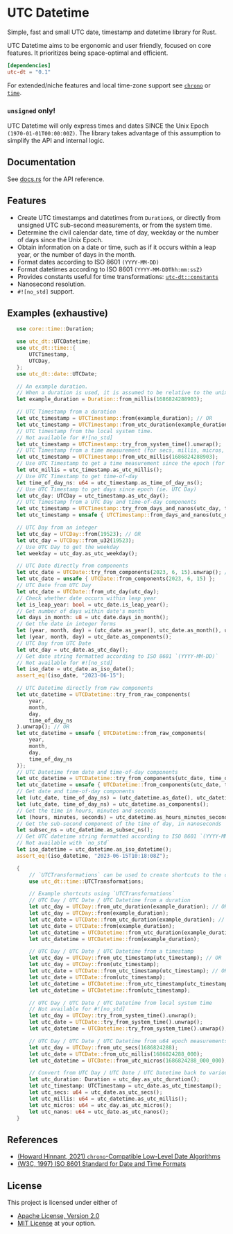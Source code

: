 # UTC Datetime
Simple, fast and small UTC date, timestamp and datetime library for Rust.

UTC Datetime aims to be ergonomic and user friendly, focused on core features.
It prioritizes being space-optimal and efficient.

```toml
[dependencies]
utc-dt = "0.1"
```
For extended/niche features and local time-zone support see [`chrono`](https://github.com/chronotope/chrono) or [`time`](https://github.com/time-rs/time).

### `unsigned` only!
UTC Datetime will only express times and dates SINCE the Unix Epoch `(1970-01-01T00:00:00Z)`.
The library takes advantage of this assumption to simplify the API and internal logic.

## Documentation
See [docs.rs](https://docs.rs/utc-dt) for the API reference.

## Features
- Create UTC timestamps and datetimes from `Duration`s, or directly from unsigned UTC sub-second measurements, or from the system time.
- Determine the civil calendar date, time of day, weekday or the number of days since the Unix Epoch.
- Obtain information on a date or time, such as if it occurs within a leap year, or the number of days in the month.
- Format dates according to ISO 8601 `(YYYY-MM-DD)`
- Format datetimes according to ISO 8601 `(YYYY-MM-DDThh:mm:ssZ)`
- Provides constants useful for time transformations: [`utc-dt::constants`](https://docs.rs/utc-dt/latest/utc_dt/constants/index.html)
- Nanosecond resolution.
- `#![no_std]` support.

## Examples (exhaustive)
 ```rust
    use core::time::Duration;

    use utc_dt::UTCDatetime;
    use utc_dt::time::{
        UTCTimestamp,
        UTCDay,
    };
    use utc_dt::date::UTCDate;

    // An example duration.
    // When a duration is used, it is assumed to be relative to the unix epoch.
    let example_duration = Duration::from_millis(1686824288903);

    // UTC Timestamp from a duration
    let utc_timestamp = UTCTimestamp::from(example_duration); // OR
    let utc_timestamp = UTCTimestamp::from_utc_duration(example_duration);
    // UTC timestamp from the local system time.
    // Not available for #![no_std]
    let utc_timestamp = UTCTimestamp::try_from_system_time().unwrap();
    // UTC Timestamp from a time measurement (for secs, millis, micros, nanos)
    let utc_timestamp = UTCTimestamp::from_utc_millis(1686824288903);
    // Use UTC Timestamp to get a time measurement since the epoch (for secs, millis, micros, nanos)
    let utc_millis = utc_timestamp.as_utc_millis();
    // Use UTC Timestamp to get time-of-day
    let time_of_day_ns: u64 = utc_timestamp.as_time_of_day_ns();
    // Use UTC Timestamp to get days since epoch (ie. UTC Day)
    let utc_day: UTCDay = utc_timestamp.as_utc_day();
    // UTC Timestamp from a UTC Day and time-of-day components
    let utc_timestamp = UTCTimestamp::try_from_days_and_nanos(utc_day, time_of_day_ns).unwrap(); // OR
    let utc_timestamp = unsafe { UTCTimestamp::from_days_and_nanos(utc_day, time_of_day_ns) };

    // UTC Day from an integer
    let utc_day = UTCDay::from(19523); // OR
    let utc_day = UTCDay::from_u32(19523);
    // Use UTC Day to get the weekday
    let weekday = utc_day.as_utc_weekday();

    // UTC Date directly from components
    let utc_date = UTCDate::try_from_components(2023, 6, 15).unwrap(); // OR
    let utc_date = unsafe { UTCDate::from_components(2023, 6, 15) };
    // UTC Date from UTC Day
    let utc_date = UTCDate::from_utc_day(utc_day);
    // Check whether date occurs within leap year
    let is_leap_year: bool = utc_date.is_leap_year();
    // Get number of days within date's month
    let days_in_month: u8 = utc_date.days_in_month();
    // Get the date in integer forms
    let (year, month, day) = (utc_date.as_year(), utc_date.as_month(), utc_date.as_day()); // OR
    let (year, month, day) = utc_date.as_components();
    // UTC Day from UTC Date
    let utc_day = utc_date.as_utc_day();
    // Get date string formatted according to ISO 8601 `(YYYY-MM-DD)`
    // Not available for #![no_std]
    let iso_date = utc_date.as_iso_date();
    assert_eq!(iso_date, "2023-06-15");

    // UTC Datetime directly from raw components
    let utc_datetime = UTCDatetime::try_from_raw_components(
        year,
        month,
        day,
        time_of_day_ns
    ).unwrap(); // OR
    let utc_datetime = unsafe { UTCDatetime::from_raw_components(
        year,
        month,
        day,
        time_of_day_ns
    )};
    // UTC Datetime from date and time-of-day components
    let utc_datetime = UTCDatetime::try_from_components(utc_date, time_of_day_ns).unwrap(); // OR
    let utc_datetime = unsafe { UTCDatetime::from_components(utc_date, time_of_day_ns) };
    // Get date and time-of-day components
    let (utc_date, time_of_day_ns) = (utc_datetime.as_date(), utc_datetime.as_time_of_day_ns());
    let (utc_date, time_of_day_ns) = utc_datetime.as_components();
    // Get the time in hours, minutes and seconds
    let (hours, minutes, seconds) = utc_datetime.as_hours_minutes_seconds();
    // Get the sub-second component of the time of day, in nanoseconds
    let subsec_ns = utc_datetime.as_subsec_ns();
    // Get UTC datetime string formatted according to ISO 8601 `(YYYY-MM-DDThh:mm:ssZ)`
    // Not available with `no_std`
    let iso_datetime = utc_datetime.as_iso_datetime();
    assert_eq!(iso_datetime, "2023-06-15T10:18:08Z");

    {
        // `UTCTransformations` can be used to create shortcuts to the desired type!
        use utc_dt::time::UTCTransformations;

        // Example shortcuts using `UTCTransformations`
        // UTC Day / UTC Date / UTC Datetime from a duration
        let utc_day = UTCDay::from_utc_duration(example_duration); // OR
        let utc_day = UTCDay::from(example_duration);
        let utc_date = UTCDate::from_utc_duration(example_duration); // OR
        let utc_date = UTCDate::from(example_duration);
        let utc_datetime = UTCDatetime::from_utc_duration(example_duration); // OR
        let utc_datetime = UTCDatetime::from(example_duration);

        // UTC Day / UTC Date / UTC Datetime from a timestamp
        let utc_day = UTCDay::from_utc_timestamp(utc_timestamp); // OR
        let utc_day = UTCDay::from(utc_timestamp);
        let utc_date = UTCDate::from_utc_timestamp(utc_timestamp); // OR
        let utc_date = UTCDate::from(utc_timestamp);
        let utc_datetime = UTCDatetime::from_utc_timestamp(utc_timestamp); // OR
        let utc_datetime = UTCDatetime::from(utc_timestamp);

        // UTC Day / UTC Date / UTC Datetime from local system time
        // Not available for #![no_std]
        let utc_day = UTCDay::try_from_system_time().unwrap();
        let utc_date = UTCDate::try_from_system_time().unwrap();
        let utc_datetime = UTCDatetime::try_from_system_time().unwrap();

        // UTC Day / UTC Date / UTC Datetime from u64 epoch measurements
        let utc_day = UTCDay::from_utc_secs(1686824288);
        let utc_date = UTCDate::from_utc_millis(1686824288_000);
        let utc_datetime = UTCDate::from_utc_micros(1686824288_000_000);

        // Convert from UTC Day / UTC Date / UTC Datetime back to various types
        let utc_duration: Duration = utc_day.as_utc_duration();
        let utc_timestamp: UTCTimestamp = utc_date.as_utc_timestamp();
        let utc_secs: u64 = utc_date.as_utc_secs();
        let utc_millis: u64 = utc_datetime.as_utc_millis();
        let utc_micros: u64 = utc_day.as_utc_micros();
        let utc_nanos: u64 = utc_date.as_utc_nanos();
    }
```

## References
- [(Howard Hinnant, 2021) `chrono`-Compatible Low-Level Date Algorithms](http://howardhinnant.github.io/date_algorithms.html)
- [(W3C, 1997) ISO 8601 Standard for Date and Time Formats](https://www.w3.org/TR/NOTE-datetime)

## License
This project is licensed under either of
* [Apache License, Version 2.0](https://www.apache.org/licenses/LICENSE-2.0)
* [MIT License](https://opensource.org/licenses/MIT)
at your option.